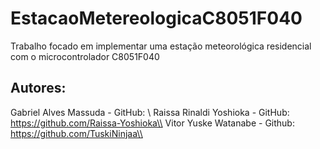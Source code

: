 # EstacaoMetereologicaC8051F040
Trabalho focado em implementar uma estação meteorológica residencial com o microcontrolador C8051F040
## Autores:
Gabriel Alves Massuda - GitHub: \\
Raissa Rinaldi Yoshioka - GitHub: https://github.com/Raissa-Yoshioka\\
Vitor Yuske Watanabe - Github: https://github.com/TuskiNinjaa\\
